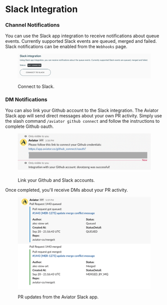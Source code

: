 # Slack Integration

### Channel Notifications

You can use the Slack app integration to receive notifications about queue events. Currently supported Slack events are queued, merged and failed. Slack notifications can be enabled from the `Webhooks` page.

<figure><img src="../.gitbook/assets/Screen Shot 2022-09-20 at 3.57.25 PM.png" alt=""><figcaption><p>Connect to Slack.</p></figcaption></figure>

### DM Notifications

You can also link your Github account to the Slack integration. The Aviator Slack app will send direct messages about your own PR activity. Simply use the slash command `/aviator github connect` and follow the instructions to complete Github oauth.

<figure><img src="../.gitbook/assets/Screen Shot 2022-09-20 at 3.59.14 PM.png" alt=""><figcaption><p>Link your Github and Slack accounts.</p></figcaption></figure>

Once completed, you'll receive DMs about your PR activity.

<figure><img src="../.gitbook/assets/Screen Shot 2022-09-20 at 5.23.01 PM.png" alt=""><figcaption><p>PR updates from the Aviator Slack app.</p></figcaption></figure>

